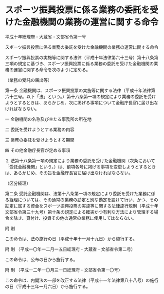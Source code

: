 # スポーツ振興投票に係る業務の委託を受けた金融機関の業務の運営に関する命令

平成十年総理府・大蔵省・文部省令第一号

スポーツ振興投票に係る業務の委託を受けた金融機関の業務の運営に関する命令

スポーツ振興投票の実施等に関する法律（平成十年法律第六十三号）第十八条第三項の規定に基づき、スポーツ振興投票に係る業務の委託を受けた金融機関の業務の運営に関する命令を次のように定める。

（業務の受託の届出等）

第一条 金融機関は、スポーツ振興投票の実施等に関する法律（平成十年法律第六十三号。以下「法」という。）第十八条第一項の規定により業務の委託を受けようとするときは、あらかじめ、次に掲げる事項について金融庁長官に届け出なければならない。

一 金融機関の名称及び主たる事務所の所在地

二 委託を受けようとする業務の内容

三 業務の委託を受けようとする期間

四 その他金融庁長官が定める事項

２ 法第十八条第一項の規定により業務の委託を受けた金融機関（次条において「受託金融機関」という。）は、前項各号に掲げる事項を変更しようとするときは、あらかじめ、その旨を金融庁長官に届け出なければならない。

（区分経理）

第二条 受託金融機関は、法第十八条第一項の規定により委託を受けた業務に係る経理については、その通常の業務の勘定と別な勘定を設けて行い、かつ、その勘定に属する資金をスポーツ振興投票の実施等に関する法律施行規則（平成十年文部省令第三十九号）第十条の規定による確実かつ有利な方法により管理する場合を除き、貸付け、投資その他の通常の業務に使用してはならない。

附 則

この命令は、法の施行の日（平成十年十一月十九日）から施行する。

附 則 （平成一〇年一二月一五日総理府・大蔵省・文部省令第二号）

この命令は、公布の日から施行する。

附 則 （平成一二年一〇月三一日総理府・文部省令第一〇号）

この命令は、内閣法の一部を改正する法律（平成十一年法律第八十八号）の施行の日（平成十三年一月六日）から施行する。
